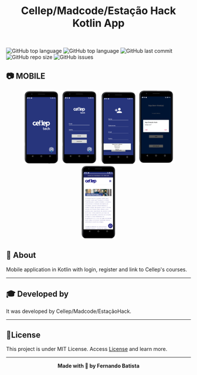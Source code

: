 <h1 align="center">Cellep/Madcode/Estação Hack Kotlin App</h1>
<p align="center">
<img src=""/>
</p>


![GitHub top language](https://img.shields.io/github/languages/count/Nandosbx/kotlin-cellep) 
![GitHub top language](https://img.shields.io/github/languages/top/Nandosbx/kotlin-cellep) ![GitHub last commit](https://img.shields.io/github/last-commit/Nandosbx/kotlin-cellep) ![GitHub repo size](https://img.shields.io/github/repo-size/Nandosbx/kotlin-cellep) ![GitHub issues](https://img.shields.io/github/issues/Nandosbx/kotlin-cellep)


<h2>	📷 MOBILE</h2></h2>
<div align='center'>
<img src="./.github/cellepestacaohack.png" width=20% height=20%/>

<img src="./.github/celleplogin.png" width=20% height=20%/>

<img src="./.github/cellepregister.png" width=20% height=20%/>

<img src="./.github/celleplogout.png" width=20% height=20%/>

<img src="./.github/celleplinking.png" width=20% height=20%/>
</div>

<h2>📖 About</h2>

Mobile application in Kotlin with login, register and link to Cellep's courses.

------------

<h2>🎓 Developed by</h2>
It was developed by Cellep/Madcode/EstaçãoHack.

------------


<h2>📃License</h2>

This project is under MIT License. Access <a href="https://github.com/Nandosbx/kotlin-cellep/blob/master/LICENSE.md">License</a> and learn more.

------------


<footer align="center">
 <strong align="center">Made with 💜 by Fernando Batista</strong>
</footer>